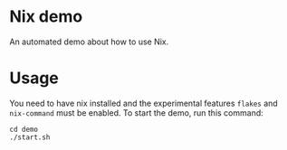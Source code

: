 # Nix demo

An automated demo about how to use Nix.

# Usage

You need to have nix installed and the experimental features `flakes` and `nix-command` must be enabled.
To start the demo, run this command:

```
cd demo
./start.sh
```
